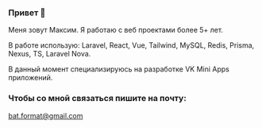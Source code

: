 ### Привет 👋

Меня зовут Максим. Я работаю с веб проектами более 5+ лет.

В работе использую: Laravel, React, Vue, Tailwind, MySQL, Redis, Prisma, Nexus, TS, Laravel Nova. 

В данный момент специализируюсь на разработке VK Mini Apps приложений.

### Чтобы со мной связаться пишите на почту:
bat.format@gmail.com
